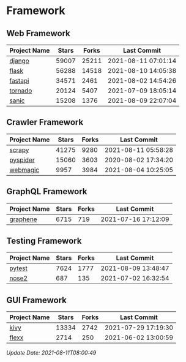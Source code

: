 # Framework

## Web Framework
| Project Name | Stars | Forks | Last Commit |
| ------------ | ----- | ----- | ----------- |
| [django](https://github.com/django/django) | 59007 | 25211 | 2021-08-11 07:01:14 |
| [flask](https://github.com/pallets/flask) | 56288 | 14518 | 2021-08-10 14:05:38 |
| [fastapi](https://github.com/tiangolo/fastapi) | 34571 | 2461 | 2021-08-02 14:54:26 |
| [tornado](https://github.com/tornadoweb/tornado) | 20124 | 5407 | 2021-07-09 18:05:14 |
| [sanic](https://github.com/sanic-org/sanic) | 15208 | 1376 | 2021-08-09 22:07:04 |

## Crawler Framework
| Project Name | Stars | Forks | Last Commit |
| ------------ | ----- | ----- | ----------- |
| [scrapy](https://github.com/scrapy/scrapy) | 41275 | 9280 | 2021-08-11 05:58:28 |
| [pyspider](https://github.com/binux/pyspider) | 15060 | 3603 | 2020-08-02 17:34:20 |
| [webmagic](https://github.com/code4craft/webmagic) | 9957 | 3984 | 2021-08-04 10:25:05 |

## GraphQL Framework
| Project Name | Stars | Forks | Last Commit |
| ------------ | ----- | ----- | ----------- |
| [graphene](https://github.com/graphql-python/graphene) | 6715 | 719 | 2021-07-16 17:12:09 |

## Testing Framework
| Project Name | Stars | Forks | Last Commit |
| ------------ | ----- | ----- | ----------- |
| [pytest](https://github.com/pytest-dev/pytest) | 7624 | 1777 | 2021-08-09 13:48:47 |
| [nose2](https://github.com/nose-devs/nose2) | 687 | 135 | 2021-07-02 16:32:54 |

## GUI Framework
| Project Name | Stars | Forks | Last Commit |
| ------------ | ----- | ----- | ----------- |
| [kivy](https://github.com/kivy/kivy) | 13334 | 2742 | 2021-07-29 17:19:30 |
| [flexx](https://github.com/flexxui/flexx) | 2714 | 250 | 2021-06-02 13:00:59 |

*Update Date: 2021-08-11T08:00:49*